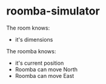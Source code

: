# roomba-simulator

The room knows:
- it's dimensions

The roomba knows:
- it's current position
- Roomba can move North
- Roomba can move East
